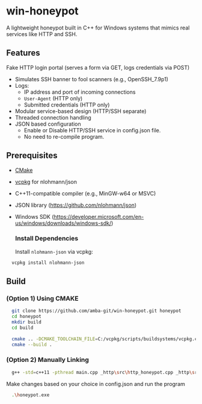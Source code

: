 # win-honeypot

A lightweight honeypot built in C++ for Windows systems that mimics real services like HTTP and SSH.

## Features
Fake HTTP login portal (serves a form via GET, logs credentials via POST)
- Simulates SSH banner to fool scanners (e.g., OpenSSH_7.9p1)
- Logs:
  - IP address and port of incoming connections
  - `User-Agent` (HTTP only)
  - Submitted credentials (HTTP only)
- Modular service-based design (HTTP/SSH separate)
- Threaded connection handling
- JSON based configuration
  - Enable or Disable HTTP/SSH service in config.json file.
  - No need to re-compile program.

## Prerequisites 
- [CMake](https://cmake.org/download/)
- [vcpkg](https://github.com/microsoft/vcpkg) for nlohmann/json
- C++11-compatible compiler (e.g., MinGW-w64 or MSVC)
- JSON library (https://github.com/nlohmann/json)
- Windows SDK (https://developer.microsoft.com/en-us/windows/downloads/windows-sdk/)

  ### Install Dependencies
  Install `nlohmann-json` via vcpkg:

```bash
  vcpkg install nlohmann-json
```

## Build
### (Option 1) Using CMAKE
```bash
  git clone https://github.com/amba-git/win-honeypot.git honeypot
  cd honeypot
  mkdir build
  cd build
  
  cmake .. -DCMAKE_TOOLCHAIN_FILE=C:/vcpkg/scripts/buildsystems/vcpkg.cmake
  cmake --build .
```
### (Option 2) Manually Linking

```bash
  g++ -std=c++11 -pthread main.cpp _http\src\http_honeypot.cpp _http\src\http_log.cpp _ssh\src\ssh_honeypot.cpp _ssh\src\ssh_log.cpp -o honeypot.exe -I C:\vcpkg\installed\x64-windows\include -L C:\vcpkg\installed\x64-windows\lib -lws2_32
```
Make changes based on your choice in config.json and run the program
```bash
  .\honeypot.exe
```
